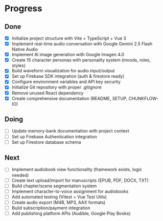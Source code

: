 # Progress

## Done

- [x] Initialize project structure with Vite + TypeScript + Vue 3
- [x] Implement real-time audio conversation with Google Gemini 2.5 Flash Native Audio
- [x] Implement AI image generation with Google Imagen 4.0
- [x] Create 15 character personas with personality system (moods, roles, styles)
- [x] Build waveform visualization for audio input/output
- [x] Set up Firebase SDK integration (auth & firestore ready)
- [x] Configure environment variables and API key security
- [x] Initialize Git repository with proper .gitignore
- [x] Remove unused React dependency
- [x] Create comprehensive documentation (README, SETUP, CHUNKFLOW-IO)

## Doing

- [ ] Update memory-bank documentation with project context
- [ ] Set up Firebase Authentication integration
- [ ] Set up Firestore database schema

## Next

- [ ] Implement audiobook view functionality (framework exists, logic needed)
- [ ] Create text upload/import for manuscripts (EPUB, PDF, DOCX, TXT)
- [ ] Build chapter/scene segmentation system
- [ ] Implement character-to-voice assignment for audiobooks
- [ ] Add automated testing (Vitest + Vue Test Utils)
- [ ] Create audio export (M4B, MP3, AAX formats)
- [ ] Build subscription/payment integration
- [ ] Add publishing platform APIs (Audible, Google Play Books)